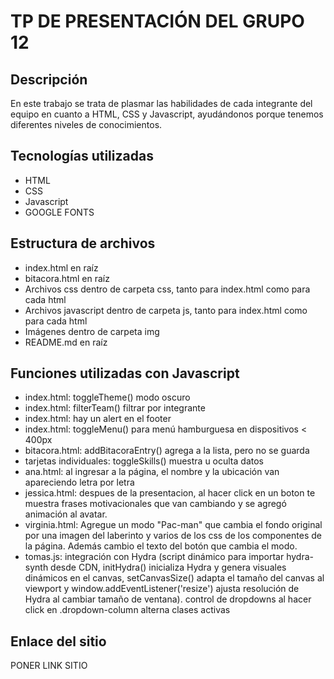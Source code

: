 # TP DE PRESENTACIÓN DEL GRUPO 12

## Descripción
En este trabajo se trata de plasmar las habilidades de cada integrante del equipo en cuanto a HTML, CSS y Javascript, ayudándonos porque tenemos diferentes niveles de conocimientos.

## Tecnologías utilizadas
- HTML
- CSS
- Javascript
- GOOGLE FONTS

## Estructura de archivos
- index.html en raíz
- bitacora.html en raíz
- Archivos css dentro de carpeta css, tanto para index.html como para cada html
- Archivos javascript dentro de carpeta js, tanto para index.html como para cada html
- Imágenes dentro de carpeta img
- README.md en raíz

## Funciones utilizadas con Javascript
- index.html: toggleTheme() modo oscuro
- index.html: filterTeam() filtrar por integrante
- index.html: hay un alert en el footer
- index.html: toggleMenu() para menú hamburguesa en dispositivos < 400px
- bitacora.html: addBitacoraEntry()  agrega a la lista, pero no se guarda
- tarjetas individuales: toggleSkills() muestra u oculta datos
- ana.html: al ingresar a la página, el nombre y la ubicación van apareciendo letra por letra
- jessica.html: despues de la presentacion, al hacer click en un boton te muestra frases motivacionales que van cambiando y se agregó animación al avatar.
- virginia.html: Agregue un modo "Pac-man" que cambia el fondo original por una imagen del laberinto y varios de los css de los componentes de la página. Además cambio el texto del botón que cambia el modo.
- tomas.js: integración con Hydra (script dinámico para importar hydra-synth desde CDN, initHydra() inicializa Hydra y genera visuales dinámicos en el canvas, setCanvasSize() adapta el tamaño del canvas al viewport y window.addEventListener('resize') ajusta resolución de Hydra al cambiar tamaño de ventana). control de dropdowns al hacer click en .dropdown-column alterna clases activas

## Enlace del sitio
PONER LINK SITIO
